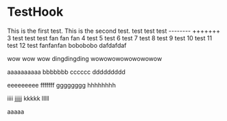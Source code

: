 # TestHook

This is the first test.
This is the second test. test test test -------- +++++++
3 test test test fan fan fan
4 test
5 test
6 test
7 test
8 test
9 test
10 test
11 test
12 test fanfanfan bobobobo dafdafdaf

wow wow wow dingdingding wowowowowowowowow

aaaaaaaaaa bbbbbbb cccccc ddddddddd

eeeeeeeee fffffff gggggggg hhhhhhhh

iiii jjjjj kkkkk lllll

aaaaa